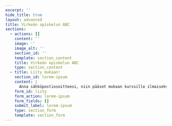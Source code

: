 ```yaml
---
excerpt: ''
hide_title: true
layout: advanced
title: Virkeän opiskelun ABC
sections:
  - actions: []
    content: ''
    image: ''
    image_alt: ''
    section_id: ''
    template: section_content
    title: Virkeän opiskelun ABC
    type: section_content
  - title: Liity mukaan!
    section_id: lorem-ipsum
    content: |
      Anna sähköpostiosoitteesi, niin pääset mukaan kurssille ilmaiseksi:
    form_id: liity
    form_action: lorem-ipsum
    form_fields: []
    submit_label: lorem-ipsum
    type: section_form
    template: section_form
---
```

